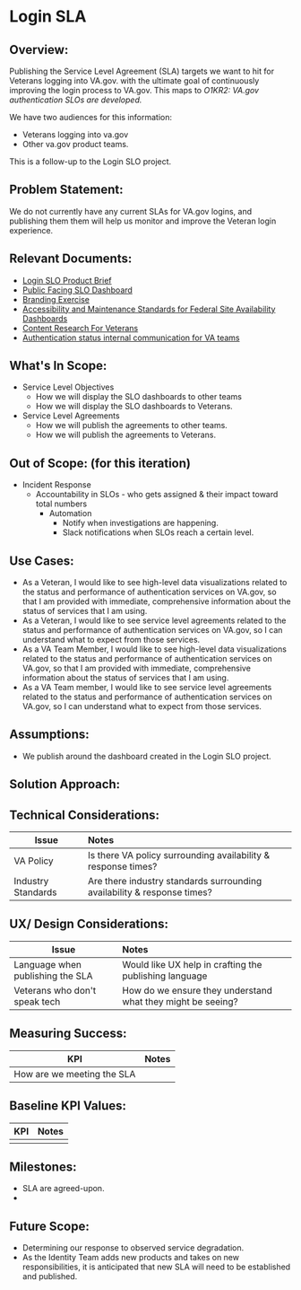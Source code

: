 # Login SLA

## Overview: 
Publishing the Service Level Agreement (SLA) targets we want to hit for Veterans logging into VA.gov. with the ultimate goal of continuously improving the login process to VA.gov. This maps to _O1KR2: VA.gov authentication SLOs are developed._

We have two audiences for this information:
* Veterans logging into va.gov
* Other va.gov product teams.

This is a follow-up to the Login SLO project.

## Problem Statement: 
We do not currently have any current SLAs for VA.gov logins, and publishing them them will help us monitor and improve the Veteran login experience.

## Relevant Documents:
* [Login SLO Product Brief](https://github.com/department-of-veterans-affairs/va.gov-team/blob/master/products/identity/Products/Product%20Briefs/Login%20SLO.md)
* [Public Facing SLO Dashboard](https://app.ddog-gov.com/sb/f327ad72-c02a-11ec-a50a-da7ad0900007-df6fa7bc92140323ffecbf4e10b16346?refresh_mode=sliding&from_ts=1710016052679&to_ts=1712608052679&live=true)
* [Branding Exercise](https://docs.google.com/presentation/d/1Q3WnJY-0fJ3HcuYNptZnAbJaWUGK3FGCkvH19AJYFJo/edit#slide=id.g2c630c18cda_1_141)
* [Accessibility and Maintenance Standards for Federal Site Availability Dashboards](https://github.com/department-of-veterans-affairs/va.gov-team/blob/master/products/identity/Research/2024-03%20Service%20Level%20Objectives/2024-03%20Accessibility%20and%20federal%20regulation%20compliance%20with%20dashboards.md)
* [Content Research For Veterans](https://github.com/department-of-veterans-affairs/va.gov-team/blob/master/products/identity/Research/2024-03%20Service%20Level%20Objectives/Content%20research%20for%20Veterans.md)
* [Authentication status internal communication for VA teams](https://github.com/department-of-veterans-affairs/va.gov-team/blob/master/products/identity/Research/2024-03%20Service%20Level%20Objectives/Content-research-internal-teams.md)


## What's In Scope: 
* Service Level Objectives
  * How we will display the SLO dashboards to other teams
  * How we will display the SLO dashboards to Veterans.
* Service Level Agreements
  * How we will publish the agreements to other teams.
  * How we will publish the agreements to Veterans.



## Out of Scope: (for this iteration)
* Incident Response
  * Accountability in SLOs - who gets assigned & their impact toward total numbers
    * Automation
      * Notify when investigations are happening.
      * Slack notifications when SLOs reach a certain level.


## Use Cases:
- As a Veteran, I would like to see high-level data visualizations related to the status and performance of authentication services on VA.gov, so that I am provided with immediate, comprehensive information about the status of services that I am using. 
- As a Veteran, I would like to see service level agreements related to the status and performance of authentication services on VA.gov, so I can understand what to expect from those services.
- As a VA Team Member, I would like to see high-level data visualizations related to the status and performance of authentication services on VA.gov, so that I am provided with immediate, comprehensive information about the status of services that I am using. 
- As a VA Team member, I would like to see service level agreements related to the status and performance of authentication services on VA.gov, so I can understand what to expect from those services.



## Assumptions:
- We publish around the dashboard created in the Login SLO project.


## Solution Approach: 



  
## Technical Considerations:
| Issue         | Notes         | 
| ------------- |:-------------| 
| VA Policy |  Is there VA policy surrounding availability & response times?     |
| Industry Standards |  Are there industry standards surrounding availability & response times?     |

## UX/ Design Considerations:
| Issue         | Notes         | 
| ------------- |:------------- | 
| Language when publishing the SLA |   Would like UX help in crafting the publishing language          |
| Veterans who don't speak tech | How do we ensure they understand what they might be seeing? |


## Measuring Success:
| KPI           | Notes         | 
| ------------- |:-------------| 
| How are we meeting the SLA  |    |


## Baseline KPI Values:
| KPI           | Notes         | 
| ------------- |:-------------:| 
|  |               |


## Milestones:
* SLA are agreed-upon.
* 



## Future Scope:
* Determining our response to observed service degradation.
* As the Identity Team adds new products and takes on new responsibilities, it is anticipated that new SLA will need to be established and published.

